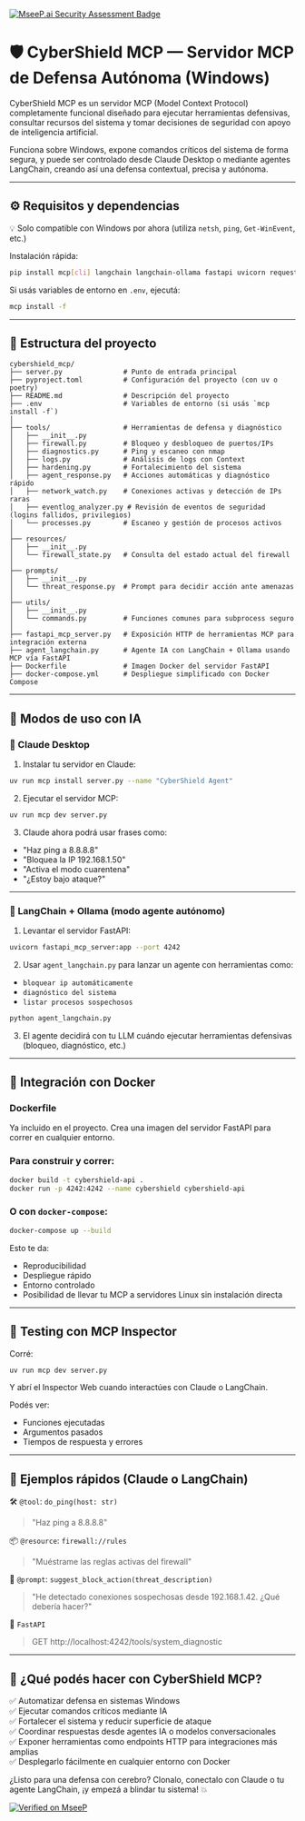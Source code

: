 [![MseeP.ai Security Assessment Badge](https://mseep.net/pr/jmatias2411-cybershield-mcp-badge.png)](https://mseep.ai/app/jmatias2411-cybershield-mcp)

# 🛡️ CyberShield MCP — Servidor MCP de Defensa Autónoma (Windows)

CyberShield MCP es un servidor MCP (Model Context Protocol) completamente funcional diseñado para ejecutar herramientas defensivas, consultar recursos del sistema y tomar decisiones de seguridad con apoyo de inteligencia artificial.

Funciona sobre Windows, expone comandos críticos del sistema de forma segura, y puede ser controlado desde Claude Desktop o mediante agentes LangChain, creando así una defensa contextual, precisa y autónoma.

---

## ⚙️ Requisitos y dependencias

💡 Solo compatible con Windows por ahora (utiliza `netsh`, `ping`, `Get-WinEvent`, etc.)

Instalación rápida:

```bash
pip install mcp[cli] langchain langchain-ollama fastapi uvicorn requests
```

Si usás variables de entorno en `.env`, ejecutá:

```bash
mcp install -f
```

---

## 📂 Estructura del proyecto

```
cybershield_mcp/
├── server.py               # Punto de entrada principal
├── pyproject.toml          # Configuración del proyecto (con uv o poetry)
├── README.md               # Descripción del proyecto
├── .env                    # Variables de entorno (si usás `mcp install -f`)
│
├── tools/                  # Herramientas de defensa y diagnóstico
│   ├── __init__.py
│   ├── firewall.py         # Bloqueo y desbloqueo de puertos/IPs
│   ├── diagnostics.py      # Ping y escaneo con nmap
│   ├── logs.py             # Análisis de logs con Context
│   ├── hardening.py        # Fortalecimiento del sistema
│   ├── agent_response.py   # Acciones automáticas y diagnóstico rápido
│   ├── network_watch.py    # Conexiones activas y detección de IPs raras
│   ├── eventlog_analyzer.py # Revisión de eventos de seguridad (logins fallidos, privilegios)
│   └── processes.py        # Escaneo y gestión de procesos activos
│
├── resources/
│   ├── __init__.py
│   └── firewall_state.py   # Consulta del estado actual del firewall
│
├── prompts/
│   ├── __init__.py
│   └── threat_response.py  # Prompt para decidir acción ante amenazas
│
├── utils/
│   ├── __init__.py
│   └── commands.py         # Funciones comunes para subprocess seguro
│
├── fastapi_mcp_server.py   # Exposición HTTP de herramientas MCP para integración externa
├── agent_langchain.py      # Agente IA con LangChain + Ollama usando MCP vía FastAPI
├── Dockerfile              # Imagen Docker del servidor FastAPI
├── docker-compose.yml      # Despliegue simplificado con Docker Compose
```

---

## 🧠 Modos de uso con IA

### 🧠 Claude Desktop

1. Instalar tu servidor en Claude:
```bash
uv run mcp install server.py --name "CyberShield Agent"
```

2. Ejecutar el servidor MCP:
```bash
uv run mcp dev server.py
```

3. Claude ahora podrá usar frases como:
- "Haz ping a 8.8.8.8"
- "Bloquea la IP 192.168.1.50"
- "Activa el modo cuarentena"
- "¿Estoy bajo ataque?"

---

### 🔗 LangChain + Ollama (modo agente autónomo)

1. Levantar el servidor FastAPI:
```bash
uvicorn fastapi_mcp_server:app --port 4242
```

2. Usar `agent_langchain.py` para lanzar un agente con herramientas como:
- `bloquear ip automáticamente`
- `diagnóstico del sistema`
- `listar procesos sospechosos`

```bash
python agent_langchain.py
```

3. El agente decidirá con tu LLM cuándo ejecutar herramientas defensivas (bloqueo, diagnóstico, etc.)

---

## 🐳 Integración con Docker

### Dockerfile

Ya incluido en el proyecto. Crea una imagen del servidor FastAPI para correr en cualquier entorno.

### Para construir y correr:
```bash
docker build -t cybershield-api .
docker run -p 4242:4242 --name cybershield cybershield-api
```

### O con `docker-compose`:
```bash
docker-compose up --build
```

Esto te da:
- Reproducibilidad
- Despliegue rápido
- Entorno controlado
- Posibilidad de llevar tu MCP a servidores Linux sin instalación directa

---

## 🧪 Testing con MCP Inspector

Corré:
```bash
uv run mcp dev server.py
```
Y abrí el Inspector Web cuando interactúes con Claude o LangChain.

Podés ver:
- Funciones ejecutadas
- Argumentos pasados
- Tiempos de respuesta y errores

---

## 💬 Ejemplos rápidos (Claude o LangChain)

🛠 `@tool`: `do_ping(host: str)`
> "Haz ping a 8.8.8.8"

📦 `@resource`: `firewall://rules`
> "Muéstrame las reglas activas del firewall"

🧠 `@prompt`: `suggest_block_action(threat_description)`
> "He detectado conexiones sospechosas desde 192.168.1.42. ¿Qué debería hacer?"

🔗 `FastAPI`
> GET http://localhost:4242/tools/system_diagnostic

---

## 🧰 ¿Qué podés hacer con CyberShield MCP?

✅ Automatizar defensa en sistemas Windows  
✅ Ejecutar comandos críticos mediante IA  
✅ Fortalecer el sistema y reducir superficie de ataque  
✅ Coordinar respuestas desde agentes IA o modelos conversacionales  
✅ Exponer herramientas como endpoints HTTP para integraciones más amplias  
✅ Desplegarlo fácilmente en cualquier entorno con Docker

¿Listo para una defensa con cerebro? Clonalo, conectalo con Claude o tu agente LangChain, ¡y empezá a blindar tu sistema! 💥


[![Verified on MseeP](https://mseep.ai/badge.svg)](https://mseep.ai/app/8f6b0a03-1593-4ed6-9d20-9e664f6c74e9)
